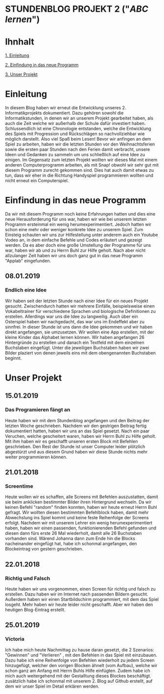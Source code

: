 # STUNDENBLOG PROJEKT 2 ("*ABC lernen*")

# Ihnhalt

[1. Einleitung](#1)

[2. Einfindung in das neue Programm](#2)

[3. Unser Projekt](#3)


# <a name="1"></a>Einleitung
In diesem Blog haben wir erneut die Entwicklung unseres 2. Informatikprojekts dokumentiert. Dazu gehören sowohl die Informatikstunden, in denen wir an unserem Projekt gearbeitet haben, als auch die Zeit welche wir außerhalb der Schule dafür investiert haben. Schlussendlich ist eine Chronologie entstanden, welche die Entwicklung des Spiels mit Progression und Rückschlägen so nachvollziehbar wie möglich darstellt. Also viel Spaß beim Lesen!
Bevor wir anfingen an dem Spiel zu arbeiten, haben wir die letzten Stunden vor den Weihnachtsferien sowie die ersten paar Stunden nach den Ferien damit verbracht, unsere Ideen und Gedanken zu sammeln um uns schließlich auf eine Idee zu einigen. Im Gegensatz zum letzten Projekt wollten wir dieses Mal mit einem anderen Computerprogramm arbeiten, als mit Snap! obwohl wir sehr gut mit diesem Programm zurecht gekommen sind. Dies hat auch damit etwas zu tun, dass wir eher in die Richtung Handyspiel programmieren wollten und nicht erneut ein Computerspiel.


# <a name="2"></a>Einfindung in das neue Programm

Da wir mit diesem Programm noch keine Erfahrungen hatten und dies eine neue Herausforderung für uns war, haben wir wie bei unserem letzten Programm ersteinmal ein wenig herumexperimentiert. Jedoch hatten wir schon eine mehr oder weniger konkrete Idee zu unserem Spiel. Zum Einsteig schauten wir uns zur Hilfestellung unter anderem auch ein Youtube Vodeo an, in dem einfache Befehle und Codes erläutert und gezeigt werden. Da es aber doch eine große Umstellung der Programme für uns war, haben wir ab und zu Herrn Buhl zur Hilfe geholt. Nach aber nicht allzulanger Zeit haben wir uns doch ganz gut in das neue Programm "Applab" eingefunden.

## 08.01.2019
### Endlich eine Idee
Wir haben seit der letzten Stunde nach einer Idee für ein neues Projekt gesucht. 
Zwischendurch hatten wir mehrere Einfälle, beispielsweise einen Vokabeltrainer für verschiedene Sprachen und biologische Definitionen zu erstellen. Allerdings war uns die Idee zu langweilig. Auch über ein Osterspiel haben wir nachgedacht, das war uns im Endeffekt aber zu sinnfrei.
In dieser Stunde ist uns dann die Idee gekommen und wir haben direkt angefangen, sie umzusetzen. Wir wollen eine App erstellen, mit der kleine Kinder das Alphabet lernen können. Wir haben angefangen 26 Hintergründe zu erstellen und danach ein Textfeld mit dem einzelnen Buchstaben eingefügt. Unter die jeweiligen Buchstaben haben wir zwei Bilder plaziert von denen jeweils eins mit dem obengenannten Buchstaben beginnt.

# <a name="3"></a>Unser Projekt

## 15.01.2019
### Das Programieren fängt an
Heute haben wir mit dem Stundenblog angefangen und den Beitrag der letzten Woche geschrieben. Nachdem wir den gestrigen Beitrag fertig dokumentiert hatten, haben wir uns an das Spiel gesetzt. Nach ein paar Veruchen, welche gescheitert waren, haben wir Herrn Buhl zu Hilfe geholt. Mit ihm haben wir es geschafft unseren ersten Block mit Befehlen geschrieben. Den Rest der Stunde ist unser Computer leider plötzlich abgestürzt und aus diesem Grund haben wir diese Stunde nichts mehr weiter programmieren können.

## 21.01.2018
### Screentime
Heute wollen wir es schaffen, alle Screens mit Befehlen auszustatten, damit sie beim anklicken bestimmter Bilder ihren Hintergrund wechseln. Da wir keinen Befehl "random" finden konnten, haben wir heute erneut Herrn Buhl gefragt. Wir wollten diesen bestimmten Befehlblock haben, damit mehr Abwechslung ins Spiel kommt und keine feste Reihenfolge der Screens erfolgt. Nachdem wir mit unserem Lehrer ein wenig herumexperimentiert haben, haben wir einen passenden, funktionierenden Befehl gefunden und diesen dann fürs erste 26 Mal wiederholt, damit alle 26 Buchstaben vorhanden sind. Wärend Johanna dann zum Ende hin die Blocks nacheinander eingefügt hat, habe ich schonmal angefangen, den Blockeintrag von gestern geschrieben.

## 22.01.2018
### Richtig und Falsch
Heute haben wir uns vorgenommen, einen Screen für richtig und falsch zu erstellen. Dazu haben wir im Internet nach passenden Bildern gesucht. Außerdem haben wir einen Startbildschirm programmiert, mit dem das Spiel losgeht. Mehr haben wir heute leider nicht geschafft. Aber wir haben den heutigen Blog-Eintrag erstellt. 

## 25.01.2019
### Victoria
Ich habe mich heute Nachmittag zu hause daran gesetzt, die 2 Szenarios: "Gewinnen" und "Verlieren" , mit den Befehlen in das Spiel mit einzubauen. Dazu habe ich eine Reihenfolge von Befehlen wiederholt zu jedem Screen hinzugefügt, welcher den vorigen Blocken ähnelt (vom Aufbau), welche wir schon ganz am Anfang mit Herrn Buhls Hilfe einfügten. Zudem habe ich mich auch weitergehend mit der Gestalltung dieses Blockes beschäftigt. zusätzlich habe ich schonmal mit unserem 2. Blog auf Github erstellt, auf dem wir unser Spiel im Detail erklären werden.
